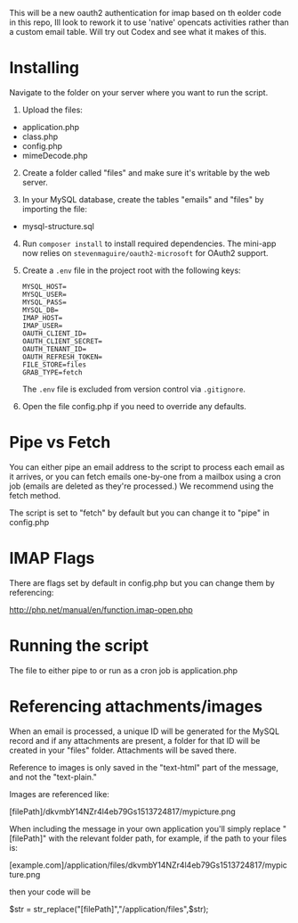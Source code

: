 This will be a new oauth2 authentication for imap based on th eolder code in this repo, Ill look to rework it to use 'native' opencats activities rather than a custom email table. Will try out Codex and see what it makes of this. 
# Installing
Navigate to the folder on your server where you want to run the script.

1. Upload the files:
* application.php
* class.php
* config.php
* mimeDecode.php

2. Create a folder called "files" and make sure it's writable by the web server.

3. In your MySQL database, create the tables "emails" and "files" by importing the file:
* mysql-structure.sql

4. Run `composer install` to install required dependencies. The mini-app now
   relies on `stevenmaguire/oauth2-microsoft` for OAuth2 support.

5. Create a `.env` file in the project root with the following keys:

   ```
   MYSQL_HOST=
   MYSQL_USER=
   MYSQL_PASS=
   MYSQL_DB=
   IMAP_HOST=
   IMAP_USER=
   OAUTH_CLIENT_ID=
   OAUTH_CLIENT_SECRET=
   OAUTH_TENANT_ID=
   OAUTH_REFRESH_TOKEN=
   FILE_STORE=files
   GRAB_TYPE=fetch
   ```

   The `.env` file is excluded from version control via `.gitignore`.

6. Open the file config.php if you need to override any defaults.

# Pipe vs Fetch
You can either pipe an email address to the script to process each email as it arrives, or you can fetch emails one-by-one from a mailbox using a cron job (emails are deleted as they're processed.) We recommend using the fetch method.

The script is set to "fetch" by default but you can change it to "pipe" in config.php

# IMAP Flags
There are flags set by default in config.php but you can change them by referencing:

http://php.net/manual/en/function.imap-open.php

# Running the script
The file to either pipe to or run as a cron job is application.php

# Referencing attachments/images
When an email is processed, a unique ID will be generated for the MySQL record and if any attachments are present, a folder for that ID will be created in your "files" folder. Attachments will be saved there.

Reference to images is only saved in the "text-html" part of the message, and not the "text-plain."

Images are referenced like:

[filePath]/dkvmbY14NZr4l4eb79Gs1513724817/mypicture.png

When including the message in your own application you'll simply replace "[filePath]" with the relevant folder path, for example, if the path to your files is:

[example.com]/application/files/dkvmbY14NZr4l4eb79Gs1513724817/mypicture.png

then your code will be

$str = str_replace("[filePath]","/application/files",$str);
